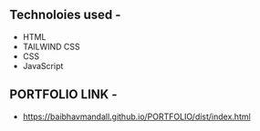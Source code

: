 ## Technoloies used -
- HTML
- TAILWIND CSS
- CSS
- JavaScript

## PORTFOLIO LINK -
- https://baibhavmandall.github.io/PORTFOLIO/dist/index.html
